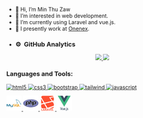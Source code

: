 - 👋 Hi, I’m Min Thu Zaw
- 👀 I’m interested in web development.
- 🌱 I’m currently using Laravel and vue.js.
- 💼 I presently work at <a href="https://onenex.co/" target="_blank" rel="noreferrer">Onenex</a>. 
- ### ⚙️ &nbsp;GitHub Analytics
<p align="center">
    <a href="https://github.com/minthuzaw">
        <img height="180em"
             src="https://github-readme-stats-eight-theta.vercel.app/api?username=minthuzaw&show_icons=true&theme=algolia&include_all_commits=true&count_private=true"/>
        <img height="180em"
             src="https://github-readme-stats-eight-theta.vercel.app/api/top-langs/?username=minthuzaw&layout=compact&langs_count=8&theme=algolia"/>
    </a>
</p>
<h3 align="left">Languages and Tools:</h3>
<p align="left">
    <a href="https://www.w3.org/html/" target="_blank" rel="noreferrer">
        <img src="https://github.com/AsmrProg-YT/AsmrProg-YT/blob/master/assets/html.svg"
             alt="html5" width="100" height="40"/>
    </a>
    <a href="https://www.w3schools.com/css/" target="_blank" rel="noreferrer">
        <img src="https://github.com/AsmrProg-YT/AsmrProg-YT/blob/master/assets/css.svg"
             alt="css3" width="100" height="40"/>
    </a>
    <a href="https://getbootstrap.com" target="_blank" rel="noreferrer">
        <img src="https://github.com/AsmrProg-YT/AsmrProg-YT/blob/master/assets/bootstrap.svg"
             alt="bootstrap" width="140" height="40"/>
    </a>
    <a href="https://tailwindcss.com" target="_blank" rel="noreferrer">
        <img src="https://github.com/AsmrProg-YT/AsmrProg-YT/blob/master/assets/tailwind.svg" alt="tailwind" width="140"
             height="40"/>
    </a>
    <a href="https://developer.mozilla.org/en-US/docs/Web/JavaScript" target="_blank" rel="noreferrer">
        <img src="https://github.com/AsmrProg-YT/AsmrProg-YT/blob/master/assets/javascript.svg"
             alt="javascript" width="140" height="40"/>
    </a>
</p>
<p align="left">
    <a href="https://www.mysql.com/" target="_blank" rel="noreferrer">
        <img src="https://raw.githubusercontent.com/devicons/devicon/master/icons/mysql/mysql-original-wordmark.svg"
             alt="mysql" width="40" height="40"/>
    </a>
    <a href="https://www.php.net" target="_blank" rel="noreferrer">
        <img src="https://raw.githubusercontent.com/devicons/devicon/master/icons/php/php-original.svg" alt="php"
             width="40" height="40"/>
    </a>
    <a href="https://laravel.com/" target="_blank" rel="noreferrer">
        <img src="https://raw.githubusercontent.com/devicons/devicon/master/icons/laravel/laravel-plain-wordmark.svg"
             alt="laravel" width="40" height="40"/>
    </a>
    <a href="https://vuejs.org/" target="_blank" rel="noreferrer">
        <img src="https://raw.githubusercontent.com/devicons/devicon/master/icons/vuejs/vuejs-original-wordmark.svg"
             alt="vuejs" width="40" height="40"/>
    </a>
</p>
